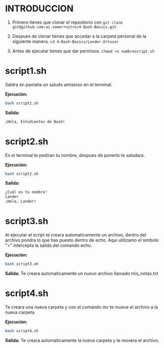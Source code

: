 # INTRODUCCION
1. Primero tienes que clonar el repositorio con `git clone git@github.com:ai-somorrostro/4-Bash-Basics.git`

2. Despues de clonar tienes que accedar a la carpeta personal de la siguiente manera. `cd 4-Bash-Basics/Lander.Ortuzar`

3. Antes de ejecutar tienes que dar permisos. `chmod +x nombrescript.sh`




# script1.sh

Saldra en pantalla un saludo amistoso en el terminal. 

**Ejecución:**

```bash
bash script1.sh
```

**Salida:**
```bash
¡Hola, Estudiantes de Bash!
```

# script2.sh

En el terminal te pediran tu nombre, despues de ponerlo te saludara. 

**Ejecución:**

```bash
bash script2.sh
```

**Salida:**
```bash
¿Cuál es tu nombre?
Lander
¡Hola, Lander!
```


# script3.sh

Al ejecutar el script te creara automaticamente un archivo, dentro del archivo pondra lo que has puesto dentro de echo. Aqui utilizamo el simbolo ">" intercepta la salida del comando echo.

**Ejecución:**

```bash
bash script3.sh
```

**Salida:**
Te creara automaticamente un nuevo archivo llamado mis_notas.txt

# script4.sh

Te creara una nueva carpeta y con el comando mv te mueve el archivo a la nueva carpeta

**Ejecución:**

```bash
bash script4.sh
```

**Salida:**
Te creara automaticamente la nueva carpeta y te movera el archivo. 